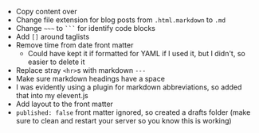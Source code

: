 - Copy content over
- Change file extension for blog posts from `.html.markdown` to `.md`
- Change `~~~` to ` ``` ` for identify code blocks
- Add `[]` around taglists
- Remove time from date front matter
  - Could have kept it if formatted for YAML if I used it, but I didn't, so easier to delete it
- Replace stray `<hr>`s with markdown `---`
- Make sure markdown headings have a space
- I was evidently using a plugin for markdown abbreviations, so added that into my elevent.js
- Add layout to the front matter
- `published: false` front matter ignored, so created a drafts folder (make sure to clean and restart your server so you know this is working)

